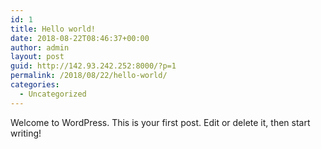 ```yaml
---
id: 1
title: Hello world!
date: 2018-08-22T08:46:37+00:00
author: admin
layout: post
guid: http://142.93.242.252:8000/?p=1
permalink: /2018/08/22/hello-world/
categories:
  - Uncategorized
---
```

Welcome to WordPress. This is your first post. Edit or delete it, then start writing!